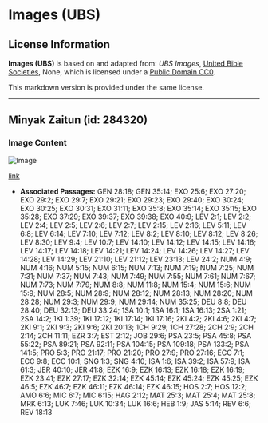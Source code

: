 # Images (UBS)

## License Information

**Images (UBS)** is based on and adapted from: _UBS Images_, [United Bible Societies](https://unitedbiblesocieties.org/), None, which is licensed under a [Public Domain CC0](https://creativecommons.org/public-domain/cc0/).

This markdown version is provided under the same license.



--------------------------------

## Minyak Zaitun (id: 284320)

### Image Content

![Image](https://cdn.aquifer.bible/aquifer-content/resources/Media/WEB-0539_olive_oil.jpg)

[link](https://cdn.aquifer.bible/aquifer-content/resources/Media/WEB-0539_olive_oil.jpg)

* **Associated Passages:** GEN 28:18; GEN 35:14; EXO 25:6; EXO 27:20; EXO 29:2; EXO 29:7; EXO 29:21; EXO 29:23; EXO 29:40; EXO 30:24; EXO 30:25; EXO 30:31; EXO 31:11; EXO 35:8; EXO 35:14; EXO 35:15; EXO 35:28; EXO 37:29; EXO 39:37; EXO 39:38; EXO 40:9; LEV 2:1; LEV 2:2; LEV 2:4; LEV 2:5; LEV 2:6; LEV 2:7; LEV 2:15; LEV 2:16; LEV 5:11; LEV 6:8; LEV 6:14; LEV 7:10; LEV 7:12; LEV 8:2; LEV 8:10; LEV 8:12; LEV 8:26; LEV 8:30; LEV 9:4; LEV 10:7; LEV 14:10; LEV 14:12; LEV 14:15; LEV 14:16; LEV 14:17; LEV 14:18; LEV 14:21; LEV 14:24; LEV 14:26; LEV 14:27; LEV 14:28; LEV 14:29; LEV 21:10; LEV 21:12; LEV 23:13; LEV 24:2; NUM 4:9; NUM 4:16; NUM 5:15; NUM 6:15; NUM 7:13; NUM 7:19; NUM 7:25; NUM 7:31; NUM 7:37; NUM 7:43; NUM 7:49; NUM 7:55; NUM 7:61; NUM 7:67; NUM 7:73; NUM 7:79; NUM 8:8; NUM 11:8; NUM 15:4; NUM 15:6; NUM 15:9; NUM 28:5; NUM 28:9; NUM 28:12; NUM 28:13; NUM 28:20; NUM 28:28; NUM 29:3; NUM 29:9; NUM 29:14; NUM 35:25; DEU 8:8; DEU 28:40; DEU 32:13; DEU 33:24; 1SA 10:1; 1SA 16:1; 1SA 16:13; 2SA 1:21; 2SA 14:2; 1KI 1:39; 1KI 17:12; 1KI 17:14; 1KI 17:16; 2KI 4:2; 2KI 4:6; 2KI 4:7; 2KI 9:1; 2KI 9:3; 2KI 9:6; 2KI 20:13; 1CH 9:29; 1CH 27:28; 2CH 2:9; 2CH 2:14; 2CH 11:11; EZR 3:7; EST 2:12; JOB 29:6; PSA 23:5; PSA 45:8; PSA 55:22; PSA 89:21; PSA 92:11; PSA 104:15; PSA 109:18; PSA 133:2; PSA 141:5; PRO 5:3; PRO 21:17; PRO 21:20; PRO 27:9; PRO 27:16; ECC 7:1; ECC 9:8; ECC 10:1; SNG 1:3; SNG 4:10; ISA 1:6; ISA 39:2; ISA 57:9; ISA 61:3; JER 40:10; JER 41:8; EZK 16:9; EZK 16:13; EZK 16:18; EZK 16:19; EZK 23:41; EZK 27:17; EZK 32:14; EZK 45:14; EZK 45:24; EZK 45:25; EZK 46:5; EZK 46:7; EZK 46:11; EZK 46:14; EZK 46:15; HOS 2:7; HOS 12:2; AMO 6:6; MIC 6:7; MIC 6:15; HAG 2:12; MAT 25:3; MAT 25:4; MAT 25:8; MRK 6:13; LUK 7:46; LUK 10:34; LUK 16:6; HEB 1:9; JAS 5:14; REV 6:6; REV 18:13

